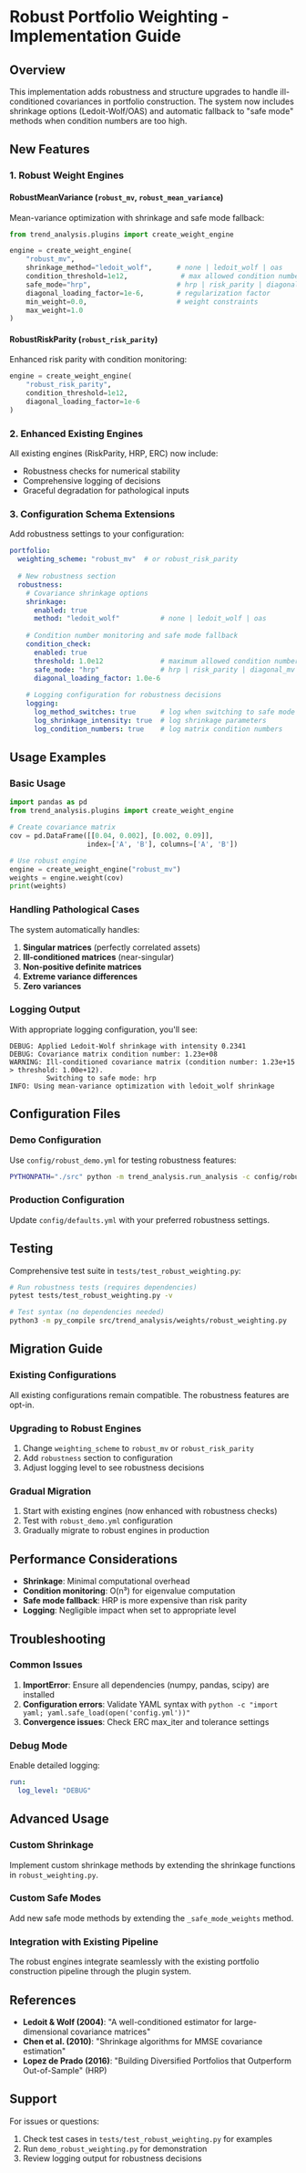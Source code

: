 # Robust Portfolio Weighting - Implementation Guide

## Overview

This implementation adds robustness and structure upgrades to handle ill-conditioned covariances in portfolio construction. The system now includes shrinkage options (Ledoit-Wolf/OAS) and automatic fallback to "safe mode" methods when condition numbers are too high.

## New Features

### 1. Robust Weight Engines

#### RobustMeanVariance (`robust_mv`, `robust_mean_variance`)
Mean-variance optimization with shrinkage and safe mode fallback:

```python
from trend_analysis.plugins import create_weight_engine

engine = create_weight_engine(
    "robust_mv",
    shrinkage_method="ledoit_wolf",      # none | ledoit_wolf | oas
    condition_threshold=1e12,             # max allowed condition number
    safe_mode="hrp",                     # hrp | risk_parity | diagonal_mv
    diagonal_loading_factor=1e-6,        # regularization factor
    min_weight=0.0,                      # weight constraints
    max_weight=1.0
)
```

#### RobustRiskParity (`robust_risk_parity`)
Enhanced risk parity with condition monitoring:

```python
engine = create_weight_engine(
    "robust_risk_parity",
    condition_threshold=1e12,
    diagonal_loading_factor=1e-6
)
```

### 2. Enhanced Existing Engines

All existing engines (RiskParity, HRP, ERC) now include:
- Robustness checks for numerical stability
- Comprehensive logging of decisions
- Graceful degradation for pathological inputs

### 3. Configuration Schema Extensions

Add robustness settings to your configuration:

```yaml
portfolio:
  weighting_scheme: "robust_mv"  # or robust_risk_parity
  
  # New robustness section
  robustness:
    # Covariance shrinkage options
    shrinkage:
      enabled: true
      method: "ledoit_wolf"          # none | ledoit_wolf | oas
    
    # Condition number monitoring and safe mode fallback
    condition_check:
      enabled: true
      threshold: 1.0e12              # maximum allowed condition number
      safe_mode: "hrp"               # hrp | risk_parity | diagonal_mv
      diagonal_loading_factor: 1.0e-6
    
    # Logging configuration for robustness decisions
    logging:
      log_method_switches: true      # log when switching to safe mode
      log_shrinkage_intensity: true  # log shrinkage parameters
      log_condition_numbers: true    # log matrix condition numbers
```

## Usage Examples

### Basic Usage

```python
import pandas as pd
from trend_analysis.plugins import create_weight_engine

# Create covariance matrix
cov = pd.DataFrame([[0.04, 0.002], [0.002, 0.09]], 
                   index=['A', 'B'], columns=['A', 'B'])

# Use robust engine
engine = create_weight_engine("robust_mv")
weights = engine.weight(cov)
print(weights)
```

### Handling Pathological Cases

The system automatically handles:

1. **Singular matrices** (perfectly correlated assets)
2. **Ill-conditioned matrices** (near-singular)
3. **Non-positive definite matrices**
4. **Extreme variance differences**
5. **Zero variances**

### Logging Output

With appropriate logging configuration, you'll see:

```
DEBUG: Applied Ledoit-Wolf shrinkage with intensity 0.2341
DEBUG: Covariance matrix condition number: 1.23e+08
WARNING: Ill-conditioned covariance matrix (condition number: 1.23e+15 > threshold: 1.00e+12). 
         Switching to safe mode: hrp
INFO: Using mean-variance optimization with ledoit_wolf shrinkage
```

## Configuration Files

### Demo Configuration
Use `config/robust_demo.yml` for testing robustness features:

```bash
PYTHONPATH="./src" python -m trend_analysis.run_analysis -c config/robust_demo.yml
```

### Production Configuration
Update `config/defaults.yml` with your preferred robustness settings.

## Testing

Comprehensive test suite in `tests/test_robust_weighting.py`:

```bash
# Run robustness tests (requires dependencies)
pytest tests/test_robust_weighting.py -v

# Test syntax (no dependencies needed)
python3 -m py_compile src/trend_analysis/weights/robust_weighting.py
```

## Migration Guide

### Existing Configurations
All existing configurations remain compatible. The robustness features are opt-in.

### Upgrading to Robust Engines
1. Change `weighting_scheme` to `robust_mv` or `robust_risk_parity`
2. Add `robustness` section to configuration
3. Adjust logging level to see robustness decisions

### Gradual Migration
1. Start with existing engines (now enhanced with robustness checks)
2. Test with `robust_demo.yml` configuration
3. Gradually migrate to robust engines in production

## Performance Considerations

- **Shrinkage**: Minimal computational overhead
- **Condition monitoring**: O(n³) for eigenvalue computation
- **Safe mode fallback**: HRP is more expensive than risk parity
- **Logging**: Negligible impact when set to appropriate level

## Troubleshooting

### Common Issues
1. **ImportError**: Ensure all dependencies (numpy, pandas, scipy) are installed
2. **Configuration errors**: Validate YAML syntax with `python -c "import yaml; yaml.safe_load(open('config.yml'))"`
3. **Convergence issues**: Check ERC max_iter and tolerance settings

### Debug Mode
Enable detailed logging:

```yaml
run:
  log_level: "DEBUG"
```

## Advanced Usage

### Custom Shrinkage
Implement custom shrinkage methods by extending the shrinkage functions in `robust_weighting.py`.

### Custom Safe Modes
Add new safe mode methods by extending the `_safe_mode_weights` method.

### Integration with Existing Pipeline
The robust engines integrate seamlessly with the existing portfolio construction pipeline through the plugin system.

## References

- **Ledoit & Wolf (2004)**: "A well-conditioned estimator for large-dimensional covariance matrices"
- **Chen et al. (2010)**: "Shrinkage algorithms for MMSE covariance estimation"
- **Lopez de Prado (2016)**: "Building Diversified Portfolios that Outperform Out-of-Sample" (HRP)

## Support

For issues or questions:
1. Check test cases in `tests/test_robust_weighting.py` for examples
2. Run `demo_robust_weighting.py` for demonstration
3. Review logging output for robustness decisions